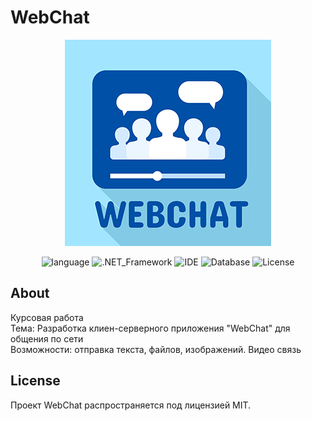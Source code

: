 # WebChat

<p align="center">
  <img src="https://github.com/RFozzy688/WebChat/blob/main/logo-webchat.png" alt="Project logo">
</p>
<p align="center">
  <img src="https://img.shields.io/badge/language-C%23-8A2BE2" alt="language">
  <img src="https://img.shields.io/badge/.NET_Framework-6.0-CC00CC" alt=".NET_Framework">
  <img src="https://img.shields.io/badge/Visual%20Studio-2022-3366FF" alt="IDE">
  <img src="https://img.shields.io/badge/Database-SQL_Server-FFCC00" alt="Database">
  <img src="https://img.shields.io/badge/License-MIT-00CC00" alt="License">
</p>

## About

Курсовая работа </br>
Тема: Разработка клиен-серверного приложения "WebChat" для общения по сети</br>
Возможности: отправка текста, файлов, изображений. Видео связь

## License

Проект WebChat распространяется под лицензией MIT.
